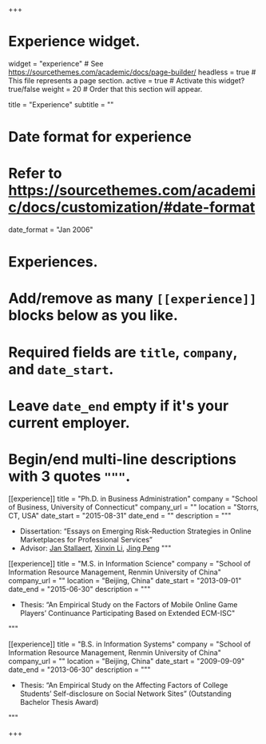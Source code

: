 +++
# Experience widget.
widget = "experience"  # See https://sourcethemes.com/academic/docs/page-builder/
headless = true  # This file represents a page section.
active = true  # Activate this widget? true/false
weight = 20  # Order that this section will appear.

title = "Experience"
subtitle = ""

# Date format for experience
#   Refer to https://sourcethemes.com/academic/docs/customization/#date-format
date_format = "Jan 2006"

# Experiences.
#   Add/remove as many `[[experience]]` blocks below as you like.
#   Required fields are `title`, `company`, and `date_start`.
#   Leave `date_end` empty if it's your current employer.
#   Begin/end multi-line descriptions with 3 quotes `"""`.
[[experience]]
  title = "Ph.D. in Business Administration"
  company = "School of Business, University of Connecticut"
  company_url = ""
  location = "Storrs, CT, USA"
  date_start = "2015-08-31"
  date_end = ""
  description = """
  <br />
  * Dissertation: “Essays on Emerging Risk-Reduction Strategies in Online Marketplaces for Professional Services”
  * Advisor: [Jan Stallaert](https://www.business.uconn.edu/person/jan-stallaert/), [Xinxin Li](https://www.business.uconn.edu/person/xinxin-li/), [Jing Peng](https://www.business.uconn.edu/person/jing-peng/)
  """

[[experience]]
  title = "M.S. in Information Science"
  company = "School of Information Resource Management, Renmin University of China"
  company_url = ""
  location = "Beijing, China"
  date_start = "2013-09-01"
  date_end = "2015-06-30"
  description = """
  
  * Thesis: “An Empirical Study on the Factors of Mobile Online Game Players’ Continuance Participating Based on Extended ECM-ISC"

  """
  
[[experience]]
  title = "B.S. in Information Systems"
  company = "School of Information Resource Management, Renmin University of China"
  company_url = ""
  location = "Beijing, China"
  date_start = "2009-09-09"
  date_end = "2013-06-30"
  description = """
  
  * Thesis: “An Empirical Study on the Affecting Factors of College Students’ Self-disclosure on Social Network Sites” (Outstanding Bachelor Thesis Award)	
  
  """

+++
